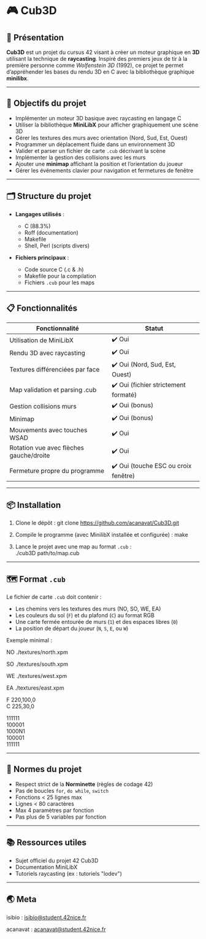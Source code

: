 # 🎮 Cub3D

## 🌟 Présentation

**Cub3D** est un projet du cursus 42 visant à créer un moteur graphique en **3D** utilisant la technique de **raycasting**. Inspiré des premiers jeux de tir à la première personne comme *Wolfenstein 3D* (1992), ce projet te permet d’appréhender les bases du rendu 3D en C avec la bibliothèque graphique **minilibx**.

---

## 🚀 Objectifs du projet

- Implémenter un moteur 3D basique avec raycasting en langage C  
- Utiliser la bibliothèque **MiniLibX** pour afficher graphiquement une scène 3D  
- Gérer les textures des murs avec orientation (Nord, Sud, Est, Ouest)  
- Programmer un déplacement fluide dans un environnement 3D  
- Valider et parser un fichier de carte `.cub` décrivant la scène  
- Implémenter la gestion des collisions avec les murs  
- Ajouter une **minimap** affichant la position et l’orientation du joueur  
- Gérer les événements clavier pour navigation et fermetures de fenêtre

---

## 🗂️ Structure du projet

- **Langages utilisés** :  
  - C (88.3%)  
  - Roff (documentation)  
  - Makefile  
  - Shell, Perl (scripts divers)  

- **Fichiers principaux** :  
  - Code source C (.c & .h)  
  - Makefile pour la compilation  
  - Fichiers `.cub` pour les maps

---

## 📋 Fonctionnalités

| Fonctionnalité                     | Statut                                       |
|----------------------------------|----------------------------------------------|
| Utilisation de MiniLibX           | ✔️ Oui                                      |
| Rendu 3D avec raycasting          | ✔️ Oui                                      |
| Textures différenciées par face   | ✔️ Oui (Nord, Sud, Est, Ouest)              |
| Map validation et parsing .cub    | ✔️ Oui (fichier strictement formaté)        |
| Gestion collisions murs           | ✔️ Oui (bonus)                              |
| Minimap                          | ✔️ Oui (bonus)                              |
| Mouvements avec touches WSAD      | ✔️ Oui                                      |
| Rotation vue avec flèches gauche/droite | ✔️ Oui                             |
| Fermeture propre du programme     | ✔️ Oui (touche ESC ou croix fenêtre)        |

---

## 📦 Installation

1. Clone le dépôt :
    git clone https://github.com/acanavat/Cub3D.git

2. Compile le programme (avec MinilibX installée et configurée) :
   make

3. Lance le projet avec une map au format `.cub` :  
   ./cub3D path/to/map.cub

---

## 🗺️ Format `.cub`

Le fichier de carte `.cub` doit contenir :

- Les chemins vers les textures des murs (NO, SO, WE, EA)  
- Les couleurs du sol (`F`) et du plafond (`C`) au format RGB  
- Une carte fermée entourée de murs (`1`) et des espaces libres (`0`)  
- La position de départ du joueur (`N`, `S`, `E`, ou `W`)

Exemple minimal :

NO ./textures/north.xpm

SO ./textures/south.xpm

WE ./textures/west.xpm

EA ./textures/east.xpm

F 220,100,0\
C 225,30,0

111111\
100001\
1000N1\
100001\
111111

---

## 🔧 Normes du projet

- Respect strict de la **Norminette** (règles de codage 42)  
- Pas de boucles `for`, `do while`, `switch`  
- Fonctions < 25 lignes max  
- Lignes < 80 caractères  
- Max 4 paramètres par fonction  
- Pas plus de 5 variables par fonction

---

## 📚 Ressources utiles

- Sujet officiel du projet 42 Cub3D  
- Documentation MiniLibX  
- Tutoriels raycasting (ex : tutoriels "lodev")

---

## 🌏 Meta

isibio : isibio@student.42nice.fr

acanavat : acanavat@student.42nice.fr
